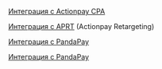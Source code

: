 [Интеграция с Actionpay CPA](https://github.com/AdOnWeb/demoshop/compare/base...base+ap)

[Интеграция с APRT](https://github.com/AdOnWeb/demoshop/compare/base+ap...base+ap+aprt) (Actionpay Retargeting)

[Интеграция с PandaPay](https://github.com/AdOnWeb/demoshop/compare/base+ap...base+ap+pp)

[Интеграция с PandaPay](https://github.com/AdOnWeb/demoshop/compare/base+ap...base+ap+aprt+pp)
